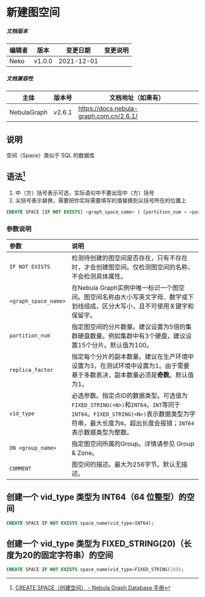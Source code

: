 # 新建图空间

##### 文档版本

| 编辑者 | 版本 | 变更日期 | 变更说明 |
| ----- | --- | ------- | ------- |
| Neko | v1.0.0 | 2021-12-01 | |

##### 文档兼容性

| 主体 | 版本号 | 文档地址（如果有） |
| -- | -- | -- |
| NebulaGraph | v2.6.1 | https://docs.nebula-graph.com.cn/2.6.1/ |

## 说明

空间（Space）类似于 SQL 的数据库

## 语法[^1]

1. 中（方）括号表示可选，实际语句中不要出现中（方）括号
2. 尖括号表示替换，需要把你实际需要填写的值替换到尖括号所在的位置上

```sql
CREATE SPACE [IF NOT EXISTS] <graph_space_name> ( [partition_num = <partition_number>,] [replica_factor = <replica_number>,] vid_type = {FIXED_STRING(<N>) | INT[64]} ) [COMMENT = '<comment>'];
```

### 参数说明

|参数|说明|
|:---|:---|
|`IF NOT EXISTS`|检测待创建的图空间是否存在，只有不存在时，才会创建图空间。仅检测图空间的名称，不会检测具体属性。|
|`<graph_space_name>`|在Nebula Graph实例中唯一标识一个图空间。图空间名称由大小写英文字母、数字或下划线组成，区分大写小，且不可使用关键字和保留字。|
|`partition_num`|指定图空间的分片数量。建议设置为5倍的集群硬盘数量。例如集群中有3个硬盘，建议设置15个分片。默认值为100。|
|`replica_factor`|指定每个分片的副本数量。建议在生产环境中设置为3，在测试环境中设置为1。由于需要基于多数表决，副本数量必须是**奇数**。默认值为1。|
|`vid_type`|必选参数。指定点ID的数据类型。可选值为`FIXED_STRING(<N>)`和`INT64`。`INT`等同于`INT64`。`FIXED_STRING(<N>)`表示数据类型为字符串，最大长度为`N`，超出长度会报错；`INT64`表示数据类型为整数。|
|`ON <group_name>`|指定图空间所属的Group。详情请参见 Group & Zone。|
|`COMMENT`|图空间的描述。最大为256字节。默认无描述。|

## 创建一个 vid_type 类型为 INT64（64 位整型）的空间

```sql
CREATE SPACE IF NOT EXISTS space_name(vid_type=INT64);
```

## 创建一个 vid_type 类型为 FIXED_STRING(20)（长度为20的固定字符串）的空间

```sql
CREATE SPACE IF NOT EXISTS space_name(vid_type=FIXED_STRING(20));
```

[^1]: [CREATE SPACE（创建空间） - Nebula Graph Database 手册](https://docs.nebula-graph.com.cn/2.6.1/3.ngql-guide/9.space-statements/1.create-space/)
